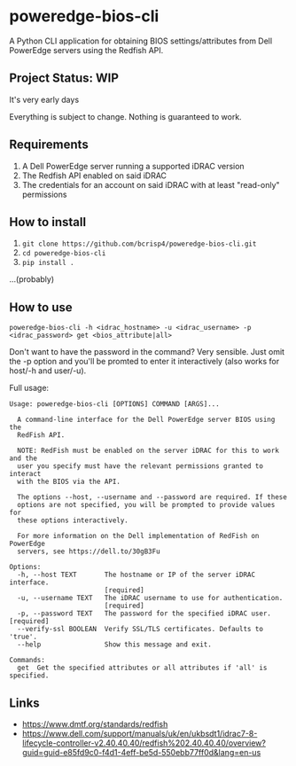 # poweredge-bios-cli

A Python CLI application for obtaining BIOS settings/attributes from Dell PowerEdge servers using the Redfish API.

## Project Status: WIP

It's very early days

Everything is subject to change. Nothing is guaranteed to work.

## Requirements

1. A Dell PowerEdge server running a supported iDRAC version
2. The Redfish API enabled on said iDRAC
3. The credentials for an account on said iDRAC with at least "read-only" permissions

## How to install

1. `git clone https://github.com/bcrisp4/poweredge-bios-cli.git`
2. `cd poweredge-bios-cli`
3. `pip install .`

...(probably)

## How to use

`poweredge-bios-cli -h <idrac_hostname> -u <idrac_username> -p <idrac_password> get <bios_attribute|all>`

Don't want to have the password in the command? Very sensible. Just omit the -p option and you'll be promted to enter it interactively (also works for host/-h and user/-u).

Full usage:
```
Usage: poweredge-bios-cli [OPTIONS] COMMAND [ARGS]...

  A command-line interface for the Dell PowerEdge server BIOS using the
  RedFish API.

  NOTE: RedFish must be enabled on the server iDRAC for this to work and the
  user you specify must have the relevant permissions granted to interact
  with the BIOS via the API.

  The options --host, --username and --password are required. If these
  options are not specified, you will be prompted to provide values for
  these options interactively.

  For more information on the Dell implementation of RedFish on PowerEdge
  servers, see https://dell.to/30gB3Fu

Options:
  -h, --host TEXT       The hostname or IP of the server iDRAC interface.
                        [required]
  -u, --username TEXT   The iDRAC username to use for authentication.
                        [required]
  -p, --password TEXT   The password for the specified iDRAC user.  [required]
  --verify-ssl BOOLEAN  Verify SSL/TLS certificates. Defaults to 'true'.
  --help                Show this message and exit.

Commands:
  get  Get the specified attributes or all attributes if 'all' is specified.
```

## Links

- https://www.dmtf.org/standards/redfish
- https://www.dell.com/support/manuals/uk/en/ukbsdt1/idrac7-8-lifecycle-controller-v2.40.40.40/redfish%202.40.40.40/overview?guid=guid-e85fd9c0-f4d1-4eff-be5d-550ebb77ff0d&lang=en-us



